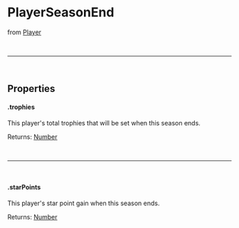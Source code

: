 # PlayerSeasonEnd
from [Player](/js/stable/classes/player)

<br>
<hr>
<br>

## Properties

#### .trophies
This player's total trophies that will be set when this season ends.

Returns: [Number](https://developer.mozilla.org/en-US/docs/Web/JavaScript/Reference/Global_Objects/Number)

<br>
<hr>
<br>

#### .starPoints
This player's star point gain when this season ends.

Returns: [Number](https://developer.mozilla.org/en-US/docs/Web/JavaScript/Reference/Global_Objects/Number)
